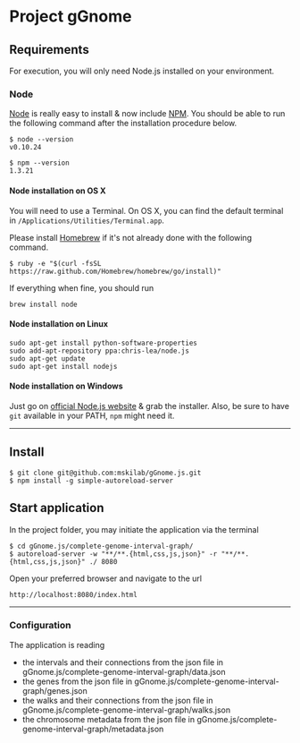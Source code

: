# Project gGnome

## Requirements

For execution, you will only need Node.js installed on your environment.

### Node

[Node](http://nodejs.org/) is really easy to install & now include [NPM](https://npmjs.org/).
You should be able to run the following command after the installation procedure
below.

    $ node --version
    v0.10.24

    $ npm --version
    1.3.21

#### Node installation on OS X

You will need to use a Terminal. On OS X, you can find the default terminal in
`/Applications/Utilities/Terminal.app`.

Please install [Homebrew](http://brew.sh/) if it's not already done with the following command.

    $ ruby -e "$(curl -fsSL https://raw.github.com/Homebrew/homebrew/go/install)"

If everything when fine, you should run

    brew install node

#### Node installation on Linux

    sudo apt-get install python-software-properties
    sudo add-apt-repository ppa:chris-lea/node.js
    sudo apt-get update
    sudo apt-get install nodejs

#### Node installation on Windows

Just go on [official Node.js website](http://nodejs.org/) & grab the installer.
Also, be sure to have `git` available in your PATH, `npm` might need it.

---

## Install

    $ git clone git@github.com:mskilab/gGnome.js.git
    $ npm install -g simple-autoreload-server

## Start application

In the project folder, you may initiate the application via the terminal

    $ cd gGnome.js/complete-genome-interval-graph/
    $ autoreload-server -w "**/**.{html,css,js,json}" -r "**/**.{html,css,js,json}" ./ 8080

Open your preferred browser and navigate to the url

    http://localhost:8080/index.html

---

### Configuration

The application is reading 

- the intervals and their connections from the json file in gGnome.js/complete-genome-interval-graph/data.json
- the genes from the json file in gGnome.js/complete-genome-interval-graph/genes.json
- the walks and their connections from the json file in gGnome.js/complete-genome-interval-graph/walks.json
- the chromosome metadata from the json file in gGnome.js/complete-genome-interval-graph/metadata.json